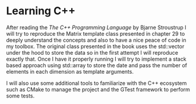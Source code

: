 # Learning C++

After reading the _The C++ Programming Language_ by Bjarne Stroustrup I will try
to reproduce the Matrix template class presented in chapter 29 to deeply
understand the concepts and also to have a nice peace of code in my toolbox. The
original class presented in the book uses the std::vector under the hood to
store the data so in the first attempt I will reproduce exactly that. Once I
have it properly running I will try to implement a stack based approach using
std::array to store the date and pass the number of elements in each dimension
as template arguments.

I will also use some additional tools to familiarize with the C++ ecosystem such
as CMake to manage the project and the GTest framework to perform some tests.
